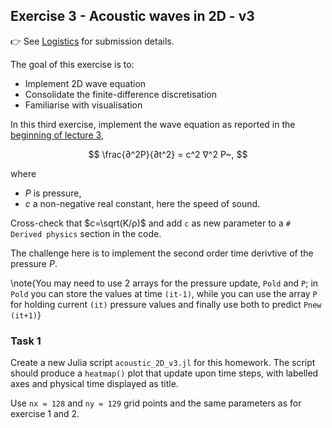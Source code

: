 <!--This file was generated, do not modify it.-->
## Exercise 3 - **Acoustic waves in 2D - v3**

👉 See [Logistics](/logistics/#submission) for submission details.

The goal of this exercise is to:
- Implement 2D wave equation
- Consolidate the finite-difference discretisation
- Familiarise with visualisation

In this third exercise, implement the wave equation as reported in the [beginning of lecture 3](#the_wave_equation),

$$ \frac{∂^2P}{∂t^2} = c^2 ∇^2 P~, $$

where
- $P$ is pressure,
- $c$ a non-negative real constant, here the speed of sound.

Cross-check that $c=\sqrt(K/ρ)$ and add `c` as new parameter to a `# Derived physics` section in the code.

The challenge here is to implement the second order time derivtive of the pressure $P$.

\note{You may need to use 2 arrays for the pressure update, `Pold` and `P`; in `Pold` you can store the values at time `(it-1)`, while you can use the array `P` for holding current `(it)` pressure values and finally use both to predict `Pnew` `(it+1)`}

### Task 1

Create a new Julia script `acoustic_2D_v3.jl` for this homework. The script should produce a `heatmap()` plot that update upon time steps, with labelled axes and physical time displayed as title.

Use `nx = 128` and `ny = 129` grid points and the same parameters as for exercise 1 and 2.

